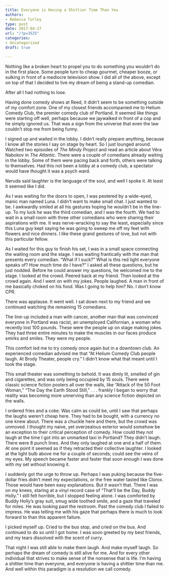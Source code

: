 ```yaml
---
title: Everyone is Having a Shittier Time Than You
authors:
- Rebecca Turley
type: post
date: 2017-04-27
url: "/?p=3525"
categories:
- Uncategorized
draft: true

---
```

Nothing like a broken heart to propel you to do something you wouldn&#8217;t do in the first place. Some people turn to cheap gourmet, cheaper booze, or sulking in front of a mediocre television show. I did all of the above, except on top of that I decided to live my dream of being a stand-up comedian.

After all I had nothing to lose.

Having done comedy shows at Reed, it didn&#8217;t seem to be something outside of my comfort zone. One of my closest friends accompanied me to Helium Comedy Club, the premier comedy club of Portland. It seemed like things were starting off well, perhaps because we jaywalked in front of a cop and he simply ignored us. That was a sign from the universe that even the law couldn’t stop me from being funny.

I signed up and waited in the lobby. I didn&#8217;t really prepare anything, because I know all the stories I say on stage by heart. So I just lounged around. Watched two episodes of _The Mindy Project_ and read an article about Véra Nabokov in _The Atlantic_. There were a couple of comedians already waiting in the lobby. Some of them were pacing back and forth, others were talking to themselves. Had this not been a lobby at a comedy club, a spectator would have thought it was a psych ward.

Neruda said laughter is the language of the soul, and well I spoke it. At least it seemed like I did.

As I was waiting for the doors to open, I was pestered by a wide-eyed, manic man named Luna. I didn’t want to make small chat. I just wanted to be. I awkwardly smiled at all his gestures hoping he wouldn’t be in the line-up. To my luck he was the third comedian, and I was the fourth. We had to wait in a small room with three other comedians who were sharing their aspirations with me. It was nerve-wracking to say the least, especially since this Luna guy kept saying he was going to sweep me off my feet with flowers and nice dinners. I like these grand gestures of love, but not with this particular fellow.

As I waited for this guy to finish his set, I was in a small space connecting the waiting room and the stage. I was waiting frantically with the man that presents every comedian. “What if I suck?” What is this red light everyone speaks of? How much time do I have?” I asked all these questions, but he just nodded. Before he could answer my questions, he welcomed me to the stage. I looked at the crowd. Peered back at my friend. Then looked at the crowd again. And I went on with my jokes. People laughed. A man in front of me basically choked on his food. Was I going to help him? No. I don’t know CPR.

There was applause. It went well. I sat down next to my friend and we continued watching the remaining 15 comedians.

The line-up included a man with cancer, another man that was convinced everyone in Portland was racist, an unemployed Californian, a woman who recently lost 100 pounds. These were the people up on stage making jokes. They had three entire minutes to make the muscles in our faces produce smirks and smiles. They were my people.

This comfort led me to try comedy once again but in a downtown club. An experienced comedian advised me that “At Helium Comedy Club people laugh. At Brody Theater, people cry.” I didn’t know what that meant until I took the stage.

This small theater was something to behold. It was dimly lit, smelled of gin and cigarettes, and was only being occupied by 15 souls. There were classic science fiction posters all over the walls, like &#8220;Attack of the 50 Foot Woman,&#8221; &#8220;The Day the Earth Stood Still,&#8221; . . . frankly I began to worry that reality was becoming more unnerving than any science fiction depicted on the walls.

I ordered fries and a coke. Was calm as could be, until I saw that perhaps the laughs weren&#8217;t cheap here. They had to be bought, with a currency no one knew about. There was a chuckle here and there, but the crowd was unmoved. I thought my naive, yet overzealous exterior would somehow be an exception to their critical perception of comedy. How could they not laugh at the time I got into an unmarked taxi in Portland? They didn&#8217;t laugh. There were 8 punch lines. And they only laughed at one and a half of them. At one point it seemed as if they retracted their collective laughter. I looked at the light bulb above me for a couple of seconds; could see the veins of my eyes. My speech became faster and faster that soon enough I was done with my set without knowing it.

I suddenly got the urge to throw up. Perhaps I was puking because the five-dollar fries didn&#8217;t meet my expectations, or the free water tasted like Clorox. Those would have been easy explanations. But it wasn&#8217;t that. There I was on my knees, staring at a vinyl record case of &#8220;That&#8217;ll be the Day, Buddy Holly.&#8221; I still felt horrible, but I stopped feeling alone. I was comforted by Buddy Holly&#8217;s gray suit, smug wide toothed smile, and a gaze that traveled for miles. He was looking past the restroom. Past the comedy club I failed to impress. He was telling me with his gaze that perhaps there is much to look forward to than this apparent failure.

I picked myself up. Cried to the bus stop, and cried on the bus. And continued to do so until I got home. I was soon greeted by my best friends, and my tears dissolved with the scent of curry.

That night I was still able to make them laugh. And make myself laugh. So perhaps the dream of comedy is still alive for me. And for every other individual that strives to make sense of the nonsense that is life. I’m having a shittier time than everyone, and everyone is having a shittier time than me. And well within this paradigm is a resolution we call comedy.
